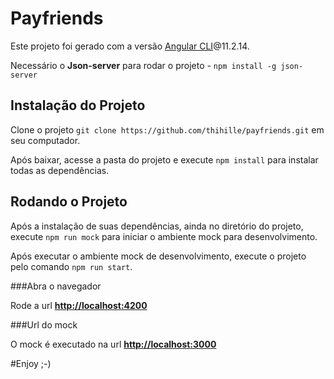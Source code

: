# Payfriends

Este projeto foi gerado com a versão [Angular CLI](https://github.com/angular/angular-cli)@11.2.14.

Necessário o **Json-server** para rodar o projeto - `npm install -g json-server`

## Instalação do Projeto

Clone o projeto `git clone https://github.com/thihille/payfriends.git` em seu computador.

Após baixar, acesse a pasta do projeto e execute `npm install` para instalar todas as dependências.

## Rodando o Projeto

Após a instalação de suas dependências, ainda no diretório do projeto, execute `npm run mock` para iniciar o ambiente mock para desenvolvimento.

Após executar o ambiente mock de desenvolvimento, execute o projeto pelo comando `npm run start`.

###Abra o navegador

Rode a url **[http://localhost:4200](http://localhost:4200)**

###Url do mock

O mock é executado na url **[http://localhost:3000](http://localhost:3000)**


#Enjoy ;-)
